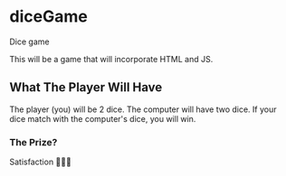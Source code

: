 # diceGame

Dice game

This will be a game that will incorporate HTML and JS.

## What The Player Will Have

The player (you) will be 2 dice. The computer will have two dice. If your dice match with the computer's dice, you will win.

### The Prize?

Satisfaction 🤷🏻‍♀️

